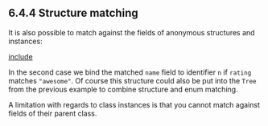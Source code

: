 ## 6.4.4 Structure matching

It is also possible to match against the fields of anonymous structures and instances:

[include](assets/PatternMatching.hx)

In the second case we bind the matched `name` field to identifier `n` if `rating` matches `"awesome"`. Of course this structure could also be put into the `Tree` from the previous example to combine structure and enum matching.

A limitation with regards to class instances is that you cannot match against fields of their parent class.
